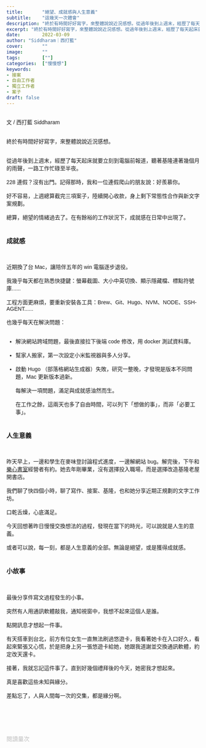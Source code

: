```yaml
---
title:       "絕望、成就感與人生意義"
subtitle:    "這幾天一次體會"
description: "終於有時間好好寫字，來整體說說近況感想。從過年後到上週末，經歷了每天起床就要立刻到電腦前報道，聽著基隆連著幾個月的雨聲，一路工作忙碌至半夜..."
excerpt: "終於有時間好好寫字，來整體說說近況感想。從過年後到上週末，經歷了每天起床就要立刻到電腦前報道，聽著基隆連著幾個月的雨聲，一路工作忙碌至半夜..."
date:        2022-03-09
author: "Siddharam｜西打藍"
cover:       ""
image:       ""
tags:        [""]
categories:  ["慢慢想"]
keywords:
- 接案
- 自由工作者
- 獨立工作者
- 案子
draft: false
---
```


<article style="font-family: 'Noto Sans TC', '微軟正黑體', sans-serif; font-weight: 300;">

<br>文 / 西打藍 Siddharam<br><br>

終於有時間好好寫字，來整體說說近況感想。<br><br>

從過年後到上週末，經歷了每天起床就要立刻到電腦前報道，聽著基隆連著幾個月的雨聲，一路工作忙碌至半夜。<br><br>
228 連假？沒有出門。記得那時，我和一位連假爬山的朋友說：好羨慕你。<br><br>
好不容易，上週總算截完三項案子，陸續開心收款，身上剩下常態性合作與新文字案規劃。<br><br>
總算，絕望的情緒過去了。在有餘裕的工作狀況下，成就感在日常中出現了。<br><br>

<h3 class="article-h1-color">成就感</h3><br>

近期換了台 Mac，讓陪伴五年的 win 電腦逐步退役。<br><br>
我幾乎每天都在熟悉快捷鍵：螢幕截圖、大小中英切換、顯示隱藏檔、標點符號庫......<br><br>
工程方面更麻煩，要重新安裝各工具：Brew、Git、Hugo、NVM、NODE、SSH-AGENT......<br><br>
也幾乎每天在解決問題：<br><br>
- 解決網站跨域問題，最後直接拉下後端 code 修改，用 docker 測試資料庫。<br><br>
- 幫家人搬家，第一次設定小米監視器與多人分享。<br><br>
- 啟動 Hugo （部落格網站生成器）失敗，研究一整晚，才發現是版本不同問題，Mac 更新版本過新。<br><br>
每解決一項問題，滿足與成就感油然而生。<br><br>
在工作之餘，這兩天也多了自由時間，可以列下「想做的事」，而非「必要工事」。<br><br>

<h3 class="article-h1-color">人生意義</h3><br>

昨天早上，一邊和學生在麥味登討論程式進度，一邊解網站 bug。解完後，下午和<a href="https://www.facebook.com/%E6%A8%82%E5%BF%83%E6%9B%B8%E5%AE%A4-100210558454649/" target="_blank">樂心書室</a>經營者有約。她去年剛畢業，沒有選擇投入職場，而是選擇改造基隆老屋開書店。<br><br>
我們聊了快四個小時，聊了寫作、接案、基隆，也和她分享近期正規劃的文字工作坊。<br><br>
口乾舌燥，心底滿足。<br><br>
今天回想著昨日慢慢交換想法的過程，發現在當下的時光，可以說就是人生的意義。<br><br>
或者可以說，每一刻，都是人生意義的全部。無論是絕望，或是獲得成就感。<br><br>

<h3 class="article-h1-color">小故事</h3><br>

最後分享件寫文過程發生的小事。<br><br>
突然有人用通訊軟體敲我，通知視窗中，我想不起來這個人是誰。<br><br>
點開訊息才想起一件事。<br><br>
有天搭車到台北，前方有位女生一直無法刷過悠遊卡，我看著她卡在入口好久，看起來緊張又心慌，於是把身上另一張悠遊卡給她，她跟我道謝並交換通訊軟體，約定改天還卡。<br><br>
接著，我就忘記這件事了。直到好幾個禮拜後的今天，她密我才想起來。<br><br>
真是喜歡這些未知與緣分。<br><br>
差點忘了，人與人間每一次的交集，都是緣分啊。<br><br>


<br><br><br>

</article>

<div style="color: #bfbfbf; font-size: 15px;" id="busuanzi_container_page_pv">
  閱讀量<span id="busuanzi_value_page_pv"></span>次
</div>

<script src="../../js/post.js"></script>





